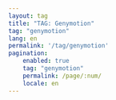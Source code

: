 ```yaml
---
layout: tag
title: "TAG: Genymotion"
tag: "genymotion"
lang: en
permalink: '/tag/genymotion'
pagination:
    enabled: true
    tag: "genymotion"
    permalink: /page/:num/
    locale: en
---
```

